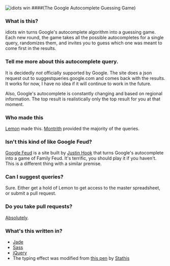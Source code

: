 ![idiots win](http://idiots.win/img/twitter-card.png)
####(The Google Autocomplete Guessing Game)

### What is this?
idiots win turns Google's autocomplete algorithm into a guessing game. Each new round, the game takes all the possible autocompletes for a single query, randomizes them, and invites you to guess which one was meant to come first in the results.

### Tell me more about this autocomplete query.
It is decidedly *not* officially supported by Google. The site does a json request out to suggestqueries.google.com and comes back with the results. It works for now, I have no idea if it will continue to work in the future.

Also, Google's autocomplete is constantly changing and based on regional information. The top result is realistically only the top result for you at that moment.

### Who made this
[Lemon](https://thefpl.us/meet/lemon) made this. [Montrith](https://thefpl.us/meet/montrith) provided the majority of the queries.

### Isn't this kind of like Google Feud? 
[Google Feud](http://www.googlefeud.com/) is a site built by [Justin Hook](https://twitter.com/justinhook) that turns Google's autocomplete into a game of Family Feud. It's terrific, you should play it if you haven't. This is a different thing with a similar premise.

### Can I suggest queries?
Sure. Either get a hold of Lemon to get access to the master spreadsheet, or submit a pull request.

### Do you take pull requests?
[Absolutely](https://github.com/AhoyLemon/idiots/fork).

### What's this written in?
* [Jade](http://jade-lang.com/)
* [Sass](http://sass-lang.com/)
* [jQuery](http://jquery.com/)
* The typing effect was modified from [this pen](http://codepen.io/stathisg/pen/Bkvhg/) by [Stathis](http://codepen.io/stathisg/)
